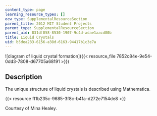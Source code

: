 ```yaml
---
content_type: page
learning_resource_types: []
ocw_type: SupplementalResourceSection
parent_title: 2012 MIT Student Projects
parent_type: SupplementalResourceSection
parent_uid: 831df858-8530-1907-9c4d-adae1aacd80b
title: Liquid Crystals
uid: b5dea233-6156-a38d-6163-94417b1c3e7a
---
```


![diagram of liquid crystal formation]({{< resource_file 7852c84e-9e54-0dd3-7808-d67705a68191 >}})

Description
-----------

The unique structure of liquid crystals is described using Mathematica.

{{< resource ff1b235c-9685-3f8c-b41a-d272e7154de8 >}}

Courtesy of Mina Healey.